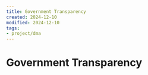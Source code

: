 ```yaml
---
title: Government Transparency
created: 2024-12-10
modified: 2024-12-10
tags: 
- project/dma
---
```

# Government Transparency
